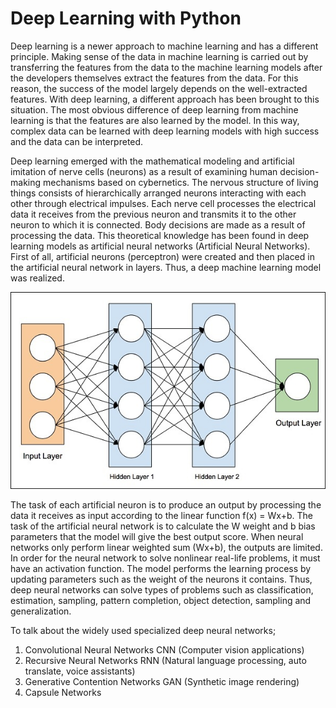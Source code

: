 # Deep Learning with Python
Deep learning is a newer approach to machine learning and has a different principle. Making sense of the data in machine learning is carried out by transferring the features from the data to the machine learning models after the developers themselves extract the features from the data. For this reason, the success of the model largely depends on the well-extracted features. With deep learning, a different approach has been brought to this situation. The most obvious difference of deep learning from machine learning is that the features are also learned by the model. In this way, complex data can be learned with deep learning models with high success and the data can be interpreted.


Deep learning emerged with the mathematical modeling and artificial imitation of nerve cells (neurons) as a result of examining human decision-making mechanisms based on cybernetics. The nervous structure of living things consists of hierarchically arranged neurons interacting with each other through electrical impulses. Each nerve cell processes the electrical data it receives from the previous neuron and transmits it to the other neuron to which it is connected. Body decisions are made as a result of processing the data. This theoretical knowledge has been found in deep learning models as artificial neural networks (Artificial Neural Networks). First of all, artificial neurons (perceptron) were created and then placed in the artificial neural network in layers. Thus, a deep machine learning model was realized.

<p align="center">
  <img src="https://github.com/mehmet-engineer/Deep_Learning_with_Python/blob/master/artificial_neural_networks.jpg" />
</p>

The task of each artificial neuron is to produce an output by processing the data it receives as input according to the linear function f(x) = Wx+b. The task of the artificial neural network is to calculate the W weight and b bias parameters that the model will give the best output score. When neural networks only perform linear weighted sum (Wx+b), the outputs are limited. In order for the neural network to solve nonlinear real-life problems, it must have an activation function. The model performs the learning process by updating parameters such as the weight of the neurons it contains. Thus, deep neural networks can solve types of problems such as classification, estimation, sampling, pattern completion, object detection, sampling and generalization.

To talk about the widely used specialized deep neural networks;
1) Convolutional Neural Networks CNN (Computer vision applications)
2) Recursive Neural Networks RNN (Natural language processing, auto translate, voice assistants)
4) Generative Contention Networks GAN (Synthetic image rendering)
5) Capsule Networks
